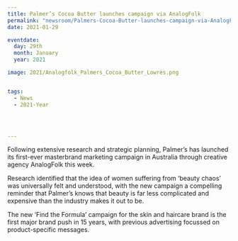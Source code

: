 ```yaml
---
title: Palmer’s Cocoa Butter launches campaign via AnalogFolk
permalink: "newsroom/Palmers-Cocoa-Butter-launches-campaign-via-AnalogFolk/"
date: 2021-01-29

eventdate:
  day: 29th
  month: January
  year: 2021

image: 2021/Analogfolk_Palmers_Cocoa_Butter_Lowres.png


tags:
  - News
  - 2021-Year




---
```

<p>Following extensive research and strategic planning, Palmer&rsquo;s has launched its first-ever masterbrand marketing campaign in Australia through creative agency AnalogFolk this week.</p>
<p>Research identified that the idea of women suffering from &lsquo;beauty chaos&rsquo; was universally felt and understood, with the new campaign a compelling reminder that Palmer&rsquo;s knows that beauty is far less complicated and expensive than the industry makes it out to be.</p>
<p>The new &lsquo;Find the Formula&rsquo; campaign for the skin and haircare brand is the first major brand push in 15 years, with previous advertising focussed on product-specific messages.</p>